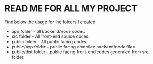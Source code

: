 # READ ME FOR ALL MY PROJECT

Find below the usage for the folders I created

* app folder - all backend/node codes.
* src folder - All front-end source codes.
* public folder - All public facing codes.
* public/app folder - public facing compiled backend/node files.
* public/dist folder - public facing front-end codes generated from src folder.
